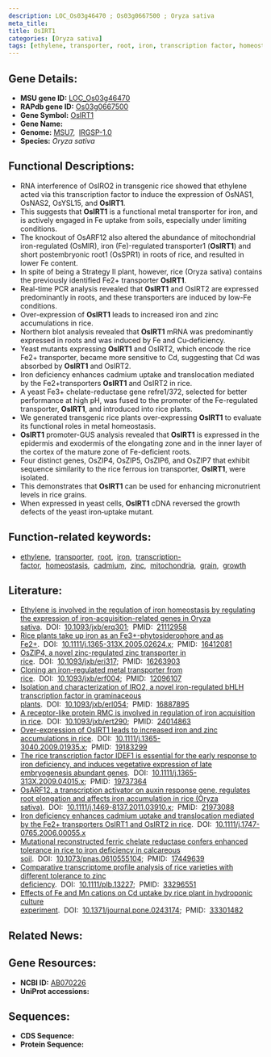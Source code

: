 ```yaml
---
description: LOC_Os03g46470 ; Os03g0667500 ; Oryza sativa
meta_title:
title: OsIRT1
categories: [Oryza sativa]
tags: [ethylene, transporter, root, iron, transcription factor, homeostasis, cadmium, zinc, mitochondria, grain, growth]
---
```


## Gene Details:
- **MSU gene ID:** [LOC_Os03g46470](http://rice.uga.edu/cgi-bin/ORF_infopage.cgi?orf=LOC_Os03g46470)  
- **RAPdb gene ID:** [Os03g0667500](https://rapdb.dna.affrc.go.jp/locus/?name=Os03g0667500)  
- **Gene Symbol:** <u>OsIRT1</u>
- **Gene Name:**
- **Genome:**  [MSU7](http://rice.uga.edu/),&nbsp;&nbsp;[IRGSP-1.0](https://rapdb.dna.affrc.go.jp/download/irgsp1.html)
- **Species:** *Oryza sativa*

## Functional Descriptions:
   - RNA interference of OsIRO2 in transgenic rice showed that ethylene acted via this transcription factor to induce the expression of OsNAS1, OsNAS2, OsYSL15, and **OsIRT1**.
   - This suggests that **OsIRT1** is a functional metal transporter for iron, and is actively engaged in Fe uptake from soils, especially under limiting conditions.
   - The knockout of OsARF12 also altered the abundance of mitochondrial iron-regulated (OsMIR), iron (Fe)-regulated transporter1 (**OsIRT1**) and short postembryonic root1 (OsSPR1) in roots of rice, and resulted in lower Fe content.
   - In spite of being a Strategy II plant, however, rice (Oryza sativa) contains the previously identified Fe2+ transporter **OsIRT1**.
   - Real-time PCR analysis revealed that **OsIRT1** and OsIRT2 are expressed predominantly in roots, and these transporters are induced by low-Fe conditions.
   - Over-expression of **OsIRT1** leads to increased iron and zinc accumulations in rice.
   - Northern blot analysis revealed that **OsIRT1** mRNA was predominantly expressed in roots and was induced by Fe and Cu‐deficiency.
   - Yeast mutants expressing **OsIRT1** and OsIRT2, which encode the rice Fe2+ transporter, became more sensitive to Cd, suggesting that Cd was absorbed by **OsIRT1** and OsIRT2.
   - Iron deficiency enhances cadmium uptake and translocation mediated by the Fe2+transporters **OsIRT1** and OsIRT2 in rice.
   - A yeast Fe3+ chelate-reductase gene refre1/372, selected for better performance at high pH, was fused to the promoter of the Fe-regulated transporter, **OsIRT1**, and introduced into rice plants.
   - We generated transgenic rice plants over-expressing **OsIRT1** to evaluate its functional roles in metal homeostasis.
   - **OsIRT1** promoter-GUS analysis revealed that **OsIRT1** is expressed in the epidermis and exodermis of the elongating zone and in the inner layer of the cortex of the mature zone of Fe-deficient roots.
   - Four distinct genes, OsZIP4, OsZIP5, OsZIP6, and OsZIP7 that exhibit sequence similarity to the rice ferrous ion transporter, **OsIRT1**, were isolated.
   - This demonstrates that **OsIRT1** can be used for enhancing micronutrient levels in rice grains.
   - When expressed in yeast cells, **OsIRT1** cDNA reversed the growth defects of the yeast iron‐uptake mutant.

## Function-related keywords:
   - [ethylene](/tags/ethylene/),&nbsp;&nbsp;[transporter](/tags/transporter/),&nbsp;&nbsp;[root](/tags/root/),&nbsp;&nbsp;[iron](/tags/iron/),&nbsp;&nbsp;[transcription-factor](/tags/transcription-factor/),&nbsp;&nbsp;[homeostasis](/tags/homeostasis/),&nbsp;&nbsp;[cadmium](/tags/cadmium/),&nbsp;&nbsp;[zinc](/tags/zinc/),&nbsp;&nbsp;[mitochondria](/tags/mitochondria/),&nbsp;&nbsp;[grain](/tags/grain/),&nbsp;&nbsp;[growth](/tags/growth/)

## Literature:
   - [Ethylene is involved in the regulation of iron homeostasis by regulating the expression of iron-acquisition-related genes in Oryza sativa](https://www.doi.org/10.1093/jxb/erq301).&nbsp;&nbsp;DOI:&nbsp;&nbsp;[10.1093/jxb/erq301](https://www.doi.org/10.1093/jxb/erq301);&nbsp;&nbsp;PMID:&nbsp;&nbsp;[21112958](https://pubmed.ncbi.nlm.nih.gov/21112958/)
   - [Rice plants take up iron as an Fe3+-phytosiderophore and as Fe2+](https://www.doi.org/10.1111/j.1365-313X.2005.02624.x).&nbsp;&nbsp;DOI:&nbsp;&nbsp;[10.1111/j.1365-313X.2005.02624.x](https://www.doi.org/10.1111/j.1365-313X.2005.02624.x);&nbsp;&nbsp;PMID:&nbsp;&nbsp;[16412081](https://pubmed.ncbi.nlm.nih.gov/16412081/)
   - [OsZIP4, a novel zinc-regulated zinc transporter in rice](https://www.doi.org/10.1093/jxb/eri317).&nbsp;&nbsp;DOI:&nbsp;&nbsp;[10.1093/jxb/eri317](https://www.doi.org/10.1093/jxb/eri317);&nbsp;&nbsp;PMID:&nbsp;&nbsp;[16263903](https://pubmed.ncbi.nlm.nih.gov/16263903/)
   - [Cloning an iron-regulated metal transporter from rice](https://www.doi.org/10.1093/jxb/erf004).&nbsp;&nbsp;DOI:&nbsp;&nbsp;[10.1093/jxb/erf004](https://www.doi.org/10.1093/jxb/erf004);&nbsp;&nbsp;PMID:&nbsp;&nbsp;[12096107](https://pubmed.ncbi.nlm.nih.gov/12096107/)
   - [Isolation and characterization of IRO2, a novel iron-regulated bHLH transcription factor in graminaceous plants](https://www.doi.org/10.1093/jxb/erl054).&nbsp;&nbsp;DOI:&nbsp;&nbsp;[10.1093/jxb/erl054](https://www.doi.org/10.1093/jxb/erl054);&nbsp;&nbsp;PMID:&nbsp;&nbsp;[16887895](https://pubmed.ncbi.nlm.nih.gov/16887895/)
   - [A receptor-like protein RMC is involved in regulation of iron acquisition in rice](https://www.doi.org/10.1093/jxb/ert290).&nbsp;&nbsp;DOI:&nbsp;&nbsp;[10.1093/jxb/ert290](https://www.doi.org/10.1093/jxb/ert290);&nbsp;&nbsp;PMID:&nbsp;&nbsp;[24014863](https://pubmed.ncbi.nlm.nih.gov/24014863/)
   - [Over-expression of OsIRT1 leads to increased iron and zinc accumulations in rice](https://www.doi.org/10.1111/j.1365-3040.2009.01935.x).&nbsp;&nbsp;DOI:&nbsp;&nbsp;[10.1111/j.1365-3040.2009.01935.x](https://www.doi.org/10.1111/j.1365-3040.2009.01935.x);&nbsp;&nbsp;PMID:&nbsp;&nbsp;[19183299](https://pubmed.ncbi.nlm.nih.gov/19183299/)
   - [The rice transcription factor IDEF1 is essential for the early response to iron deficiency, and induces vegetative expression of late embryogenesis abundant genes](https://www.doi.org/10.1111/j.1365-313X.2009.04015.x).&nbsp;&nbsp;DOI:&nbsp;&nbsp;[10.1111/j.1365-313X.2009.04015.x](https://www.doi.org/10.1111/j.1365-313X.2009.04015.x);&nbsp;&nbsp;PMID:&nbsp;&nbsp;[19737364](https://pubmed.ncbi.nlm.nih.gov/19737364/)
   - [OsARF12, a transcription activator on auxin response gene, regulates root elongation and affects iron accumulation in rice (Oryza sativa)](https://www.doi.org/10.1111/j.1469-8137.2011.03910.x).&nbsp;&nbsp;DOI:&nbsp;&nbsp;[10.1111/j.1469-8137.2011.03910.x](https://www.doi.org/10.1111/j.1469-8137.2011.03910.x);&nbsp;&nbsp;PMID:&nbsp;&nbsp;[21973088](https://pubmed.ncbi.nlm.nih.gov/21973088/)
   - [Iron deficiency enhances cadmium uptake and translocation mediated by the Fe2+ transporters OsIRT1 and OsIRT2 in rice](https://www.doi.org/10.1111/j.1747-0765.2006.00055.x).&nbsp;&nbsp;DOI:&nbsp;&nbsp;[10.1111/j.1747-0765.2006.00055.x](https://www.doi.org/10.1111/j.1747-0765.2006.00055.x)
   - [Mutational reconstructed ferric chelate reductase confers enhanced tolerance in rice to iron deficiency in calcareous soil](https://www.doi.org/10.1073/pnas.0610555104).&nbsp;&nbsp;DOI:&nbsp;&nbsp;[10.1073/pnas.0610555104](https://www.doi.org/10.1073/pnas.0610555104);&nbsp;&nbsp;PMID:&nbsp;&nbsp;[17449639](https://pubmed.ncbi.nlm.nih.gov/17449639/)
   - [Comparative transcriptome profile analysis of rice varieties with different tolerance to zinc deficiency](https://www.doi.org/10.1111/plb.13227).&nbsp;&nbsp;DOI:&nbsp;&nbsp;[10.1111/plb.13227](https://www.doi.org/10.1111/plb.13227);&nbsp;&nbsp;PMID:&nbsp;&nbsp;[33296551](https://pubmed.ncbi.nlm.nih.gov/33296551/)
   - [Effects of Fe and Mn cations on Cd uptake by rice plant in hydroponic culture experiment](https://www.doi.org/10.1371/journal.pone.0243174).&nbsp;&nbsp;DOI:&nbsp;&nbsp;[10.1371/journal.pone.0243174](https://www.doi.org/10.1371/journal.pone.0243174);&nbsp;&nbsp;PMID:&nbsp;&nbsp;[33301482](https://pubmed.ncbi.nlm.nih.gov/33301482/)

## Related News:

## Gene Resources:
- **NCBI ID:**  [AB070226](http://www.ncbi.nlm.nih.gov/nuccore/AB070226)
- **UniProt accessions:** [](https://www.uniprot.org/uniprotkb//entry)

## Sequences:
- **CDS Sequence:**
- **Protein Sequence:**
